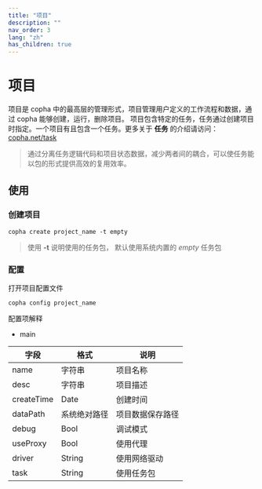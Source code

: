 ```yaml
---
title: "项目"
description: ""
nav_order: 3
lang: "zh"
has_children: true
---
```


# 项目
项目是 copha 中的最高层的管理形式，项目管理用户定义的工作流程和数据，通过 copha 能够创建，运行，删除项目。
项目包含特定的任务，任务通过创建项目时指定。一个项目有且包含一个任务。更多关于 **任务** 的介绍请访问：[copha.net/task](https://copha.net/task)

> 通过分离任务逻辑代码和项目状态数据，减少两者间的耦合，可以使任务能以包的形式提供高效的复用效率。

## 使用
### 创建项目
```
copha create project_name -t empty
```
> 使用 **-t** 说明使用的任务包， 默认使用系统内置的 *empty* 任务包

### 配置
打开项目配置文件
```
copha config project_name
```
配置项解释
* main

|字段 |格式 | 说明|
|-|-|-|
|name | 字符串|项目名称|
|desc | 字符串|项目描述 |
|createTime|Date|创建时间 |
|dataPath |系统绝对路径|项目数据保存路径|
|debug |Bool|调试模式 |
|useProxy |Bool |使用代理|
|driver|String |使用网络驱动 |
|task|String |使用任务包|
